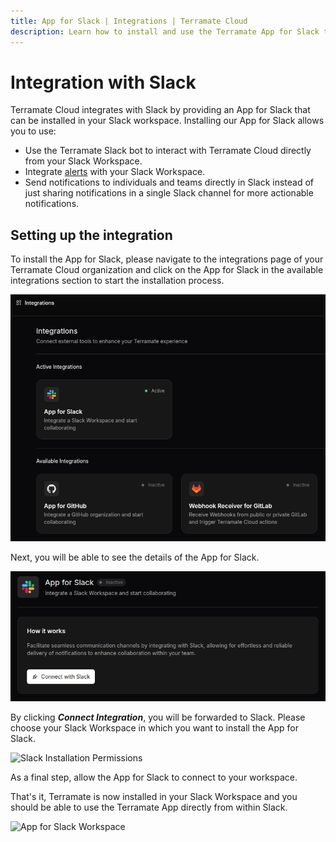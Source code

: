 ```yaml
---
title: App for Slack | Integrations | Terramate Cloud
description: Learn how to install and use the Terramate App for Slack to integrate your Slack Workspace and your Terramate Cloud Organization.
---
```


# Integration with Slack

Terramate Cloud integrates with Slack by providing an App for Slack that can be installed in your Slack workspace.
Installing our App for Slack allows you to use:

- Use the Terramate Slack bot to interact with Terramate Cloud directly from your Slack Workspace.
- Integrate [alerts](../alerts/index.md) with your Slack Workspace.
- Send notifications to individuals and teams directly in Slack instead of just sharing notifications in a single Slack
  channel for more actionable notifications.

## Setting up the integration

To install the App for Slack, please navigate to the integrations page of your Terramate Cloud organization and click on
the App for Slack in the available integrations section to start the installation process.

![Integrations Page](../assets/integrations/overview.png "Integrations Page")

Next, you will be able to see the details of the App for Slack.

![App for Slack Details](../assets/integrations/slack/slack-app-details.png "App for Slack Details")

By clicking ***Connect Integration***, you will be forwarded to Slack.
Please choose your Slack Workspace in which you want to install the App for Slack.

![Slack Installation Permissions](../assets/integrations/slack/slack-app-permissions.png "Slack Installation Permissions")

As a final step, allow the App for Slack to connect to your workspace.

That's it, Terramate is now installed in your Slack Workspace and you should be able to use the Terramate App directly
from within Slack.

![App for Slack Workspace](../assets/integrations/slack/slack-workspace.png "App for Slack Workspace")

<!-- ## Uninstalling the integration -->
